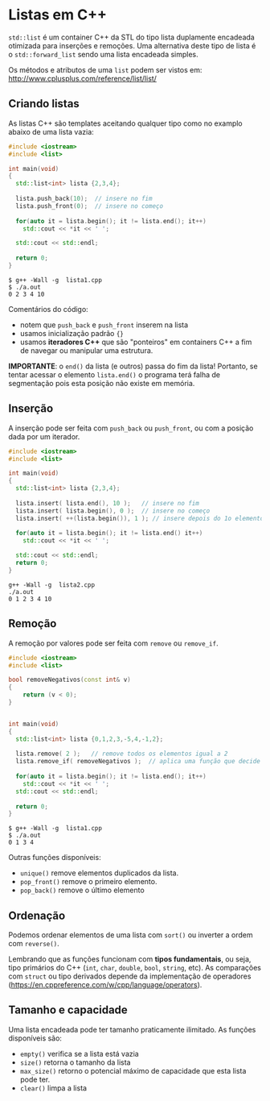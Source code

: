 # Listas em C++

`std::list` é um container C++ da STL do tipo lista duplamente encadeada otimizada para inserções e remoções. Uma alternativa deste tipo de lista é o `std::forward_list` sendo uma lista encadeada simples.

Os métodos e atributos de uma `list` podem ser vistos em: http://www.cplusplus.com/reference/list/list/

## Criando listas

As listas C++ são templates aceitando qualquer tipo como no examplo abaixo de uma lista vazia:

```C++
#include <iostream>
#include <list>

int main(void)
{
  std::list<int> lista {2,3,4};
 
  lista.push_back(10);  // insere no fim
  lista.push_front(0);  // insere no começo
 
  for(auto it = lista.begin(); it != lista.end(); it++)
    std::cout << *it << ' ';

  std::cout << std::endl;
 
  return 0;
}
```

```
$ g++ -Wall -g  lista1.cpp
$ ./a.out
0 2 3 4 10    
```
Comentários do código:
- notem que `push_back` e `push_front` inserem na lista
- usamos inicialização padrão `{}`
- usamos **iteradores C++** que são "ponteiros" em containers C++ a fim de navegar ou manipular uma estrutura. 

**IMPORTANTE**: o `end()` da lista (e outros) passa do fim da lista! Portanto, se tentar acessar o elemento `lista.end()` o programa terá falha de segmentação pois esta posição não existe em memória.

## Inserção

A inserção pode ser feita com `push_back` ou `push_front`, ou com a posição dada por um iterador.

```C++
#include <iostream>
#include <list>

int main(void)
{
  std::list<int> lista {2,3,4};
 
  lista.insert( lista.end(), 10 );   // insere no fim
  lista.insert( lista.begin(), 0 );  // insere no começo
  lista.insert( ++(lista.begin()), 1 ); // insere depois do 1o elemento da lista
 
  for(auto it = lista.begin(); it != lista.end() it++)
    std::cout << *it << ' ';

  std::cout << std::endl;
  return 0;
}
```

```
g++ -Wall -g  lista2.cpp
./a.out
0 1 2 3 4 10
```

## Remoção

A remoção por valores pode ser feita com `remove` ou `remove_if`.
```C++
#include <iostream>
#include <list>

bool removeNegativos(const int& v)
{
    return (v < 0);
}


int main(void)
{
  std::list<int> lista {0,1,2,3,-5,4,-1,2};
 
  lista.remove( 2 );   // remove todos os elementos igual a 2
  lista.remove_if( removeNegativos );  // aplica uma função que decide quem remover
 
  for(auto it = lista.begin(); it != lista.end(); it++)
    std::cout << *it << ' ';
  std::cout << std::endl;
 
  return 0;
}
```
```
$ g++ -Wall -g  lista1.cpp
$ ./a.out
0 1 3 4 
```

Outras funções disponíveis:
- `unique()` remove elementos duplicados da lista.
- `pop_front()` remove o primeiro elemento.
- `pop_back()` remove o último elemento

## Ordenação

Podemos ordenar elementos de uma lista com `sort()` ou inverter a ordem com `reverse()`.

Lembrando que as funções funcionam com **tipos fundamentais**, ou seja, tipo primários do C++ (`int`, `char`, `double`, `bool`, `string`, etc). As comparações com `struct` ou tipo derivados depende da implementação de operadores (https://en.cppreference.com/w/cpp/language/operators).

## Tamanho  e capacidade

Uma lista encadeada pode ter tamanho praticamente ilimitado. As funções disponíveis são:
- `empty()` verifica se a lista está vazia
- `size()` retorna o tamanho da lista
- `max_size()` retorno o potencial máximo de capacidade que esta lista pode ter.
- `clear()` limpa a lista
  